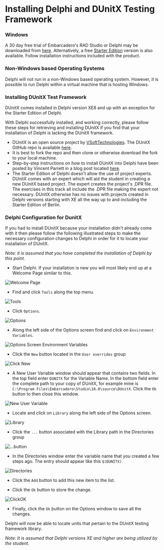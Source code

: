 # Installing Delphi and DUnitX Testing Framework #
### Windows ###

A 30 day free trial of Embarcadero's RAD Studio or Delphi may be downloaded from [here](https://www.embarcadero.com/products?utm_source=google&utm_medium=cpc&utm_campaign=brand&utm_content=brand&utm_embarcadero&gclid=CjwKEAiAp97CBRDr2Oyl-faxqRMSJABx4kh9V8bOEuG0CznQ9AGToIyuKeTzvevljmHTboYXk4n6OxoC4Frw_wcB).  Alternatively, a free [Starter Edition](https://www.embarcadero.com/products/delphi/starter/promotional-download) version is also available.  Follow installation instructions included with the product.

### Non-Windows based Operating Systems ###

Delphi will not run in a non-Windows based operating system.  However, it is possible to run Delphi within a virtual machine that is hosting Windows.

### Installing DUnitX Test Framework ###
DUnitX comes installed in Delphi version XE8 and up with an exception for the Starter Edition of Delphi.

With Delphi successfully installed, and working correctly, please follow these steps for retrieving and installing DUnitX if you find that your installation of Delphi is lacking the DUnitX framework.

- DUnitX is an open source project by [VSoftTechnologies](https://www.github.com/VSoftTechnologies).  The DUnitX GitHub repo is available [here](https://github.com/VSoftTechnologies/DUnitX).
- It is best to fork the repo and then clone or otherwise download the fork to your local machine.
- Step-by-step instructions on how to install DUnitX into Delphi have been posted by Vincent Parrett in a blog post located [here](https://www.finalbuilder.com/resources/blogs/postid/702/dunitx-has-a-wizard).
- The Starter Edition of Delphi doesn't allow the use of project experts.  DUnitX comes with an expert which will aid the student in creating a new DUnitX based project.  The expert creates the project's .DPR file.  The exercises in this track all include the .DPR file making the expert not necessary.  DUnitX otherwise has no issues with projects created in Delphi versions starting with XE all the way up to and including the Starter Edition of Berlin.

### Delphi Configuration for DunitX ###

If you had to install DUnitX because your installation didn't already come with it then please follow the following illustrated steps to make the necessary configuration changes to Delphi in order for it to locate your installation of DUnitX.

*Note: it is assumed that you have completed the installation of Delphi by this point.*

- Start Delphi.  If your installation is new you will most likely end up at a Welcome Page similar to this.

![Welcome Page](C:\projects.git\xpascal\docs\img\00delphiwelcomepage.png)

- Find and click `Tools` along the top menu.
 
![Tools](C:\projects.git\xpascal\docs\img\01delphiclicktools.png)

- Click `Options`.

![Options](C:\projects.git\xpascal\docs\img\02delphiclickoptions.png)

- Along the left side of the Options screen find and click on `Environment Variables`.

![Options Screen Environment Variables](C:\projects.git\xpascal\docs\img\03delphioptionsenvironmentvariables.png)

- Click the `New` button located in the `User overrides` group 

![Click New](C:\projects.git\xpascal\docs\img\04delphioptionsenvironmentvariablesclicknew.png)

- A New User Variable window should appear that contains two fields.  In the top field enter `DUNITX` for the Variable Name.  In the bottom field enter the complete path to your copy of DUnitX, for example mine is `C:\Program Files\Embarcadero\Studio\18.0\source\DUnitX`. Click the `Ok` button to then close this window.

![New User Variable](C:\projects.git\xpascal\docs\img\05delphinewuservariable.png)

- Locate and click on `Library` along the left side of the Options screen.

![Library](C:\projects.git\xpascal\docs\img\06delphioptionslibrary.png)

- Click the `...` button associated with the Library path in the Directories group

![...button](C:\projects.git\xpascal\docs\img\07delphiclicklibrarypathbutton.png)

- In the Directories window enter the variable name that you created a few steps ago.  The entry should appear like this `$(DUNITX)` 

![Directories](C:\projects.git\xpascal\docs\img\08delphidirectoriesinputvarnameclickadd.png)

- Click the `Add` button to add this new item to the list.

- Click the `Ok` button to store the change.

![ClickOK](C:\projects.git\xpascal\docs\img\09delphidirectoriesclickok.png)

- Finally, click the `Ok` button on the Options window to save all the changes.

Delphi will now be able to locate units that pertain to the DUnitX testing framework library.

*Note: It is assumed that Delphi versions XE and higher are being utilized by the student.*
